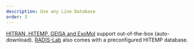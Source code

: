 ```yaml
---
description: Use any Line Database
order: 3
---
```

[HITRAN, HITEMP, GEISA and ExoMol](https://radis.readthedocs.io/en/latest/lbl/lbl.html#line-databases) support out-of-the-box (auto-download). [RADIS-Lab](https://radis.github.io/radis-lab/) also comes with a preconfigured HITEMP database.
